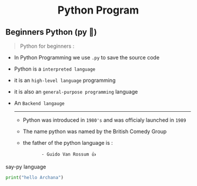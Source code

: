 <div align="center">
<h1>Python Program</h1>
</div>

## Beginners Python (py :snake:)

> Python for beginners :
* In Python Programming we use `.py` to save the source code
* Python is a `interpreted language`
* it is an `high-level language` programming
* it is also an `general-purpose programming` language 
* An `Backend langauge`  

  ---
  
 
  - Python was introduced in `1980's` and was officialy launched in `1989`
  - The name python was named by the British Comedy Group
  - the father of the python language is :
    
               - Guido Van Rossum 👍

say-py language
```py
print("hello Archana")
```
